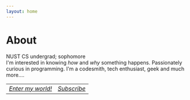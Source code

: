 ```yaml
---
layout: home
---
```

# About
<style>
table {
	border: none;
	width: 80%;
}
tr {
	text-align: center;
}
</style>
NUST CS undergrad; sophomore<br>
I'm interested in knowing <i>how</i> and <i>why</i> something happens. Passionately curious in programming. I'm a codesmith, tech enthusiast, geek and much more....<br>
<table>
	<tr>
	<td>
	<a class="social-btn" href="http://quora.com/user/Raja-Hasnain-Anwar" target="_blank" rel="noopener noreferrer">
	<i class="fa fa-quora fa-lg"> Enter my world!</i>
	</a>
	</td>
	<td>
	<a class="social-btn" href="/subscribe.html" target="_blank" rel="noopener noreferrer">
	<i class="fa fa-telegram fa-lg"> Subscribe</i>
	</a>
	</td>
	</tr>
</table>

